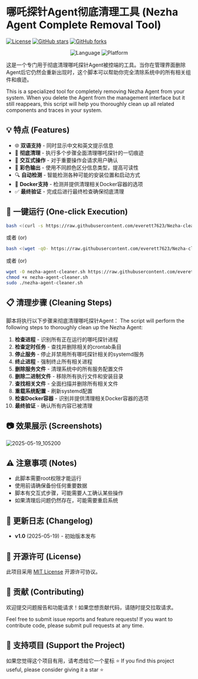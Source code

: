 # 哪吒探针Agent彻底清理工具 (Nezha Agent Complete Removal Tool)

[![License](https://img.shields.io/github/license/everett7623/nezha-agent-cleaner?color=blue)](LICENSE)
[![GitHub stars](https://img.shields.io/github/stars/everett7623/nezha-agent-cleaner?style=social)](https://github.com/everett7623/nezha-agent-cleaner/stargazers)
[![GitHub forks](https://img.shields.io/github/forks/everett7623e/nezha-agent-cleaner?style=social)](https://github.com/everett7623/nezha-agent-cleaner/network/members)

<p align="center">
    <img src="https://img.shields.io/badge/Language-Bash-blue?style=for-the-badge&logo=gnubash" alt="Language">
    <img src="https://img.shields.io/badge/Platform-Linux-orange?style=for-the-badge&logo=linux" alt="Platform">
</p>

这是一个专门用于彻底清理哪吒探针Agent被控端的工具。当你在管理界面删除Agent后它仍然会重新出现时，这个脚本可以帮助你完全清除系统中的所有相关组件和痕迹。

This is a specialized tool for completely removing Nezha Agent from your system. When you delete the Agent from the management interface but it still reappears, this script will help you thoroughly clean up all related components and traces in your system.

## 💡 特点 (Features)

- 🌐 **双语支持** - 同时显示中文和英文提示信息
- 🧹 **彻底清理** - 执行多个步骤全面清理哪吒探针的一切痕迹
- 🔄 **交互式操作** - 对于重要操作会请求用户确认
- 🎨 **彩色输出** - 使用不同颜色区分信息类型，提高可读性
- 🔍 **自动检测** - 智能检测各种可能的安装位置和启动方式
- 🐳 **Docker支持** - 检测并提供清理相关Docker容器的选项
- ✅ **最终验证** - 完成后进行最终检查确保彻底清理

## 🚀 一键运行 (One-click Execution)

```bash
bash <(curl -s https://raw.githubusercontent.com/everett7623/Nezha-cleaner/main/nezha-agent-cleaner.sh)
```

或者 (or)
```bash
bash <(wget -qO- https://raw.githubusercontent.com/everett7623/Nezha-cleaner/main/nezha-agent-cleaner.sh)

```

或者 (or)

```bash
wget -O nezha-agent-cleaner.sh https://raw.githubusercontent.com/everett7623/Nezha-cleaner/main/nezha-agent-cleaner.sh
chmod +x nezha-agent-cleaner.sh
sudo ./nezha-agent-cleaner.sh
```

## 📋 清理步骤 (Cleaning Steps)

脚本将执行以下步骤来彻底清理哪吒探针Agent：
The script will perform the following steps to thoroughly clean up the Nezha Agent:

1. **检查进程** - 识别所有正在运行的哪吒探针进程
2. **检查定时任务** - 查找并删除相关的crontab条目
3. **停止服务** - 停止并禁用所有哪吒探针相关的systemd服务
4. **终止进程** - 强制终止所有相关进程
5. **删除服务文件** - 清理系统中的所有服务配置文件
6. **删除二进制文件** - 移除所有执行文件和安装目录
7. **查找相关文件** - 全面扫描并删除所有相关文件
8. **重载系统配置** - 刷新systemd配置
9. **检查Docker容器** - 识别并提供清理相关Docker容器的选项
10. **最终验证** - 确认所有内容已被清理

## 📷 效果展示 (Screenshots)
![2025-05-19_105200](https://github.com/user-attachments/assets/8a649890-bdaa-4a41-a38f-b304053c67d7)

## ⚠️ 注意事项 (Notes)

- 此脚本需要root权限才能运行
- 使用前请确保备份任何重要数据
- 脚本有交互式步骤，可能需要人工确认某些操作
- 如果清理后问题仍然存在，可能需要重启系统

## 🔄 更新日志 (Changelog)

- **v1.0** (2025-05-19) - 初始版本发布

## 📜 开源许可 (License)

此项目采用 [MIT License](LICENSE) 开源许可协议。

## 🤝 贡献 (Contributing)

欢迎提交问题报告和功能请求！如果您想贡献代码，请随时提交拉取请求。

Feel free to submit issue reports and feature requests! If you want to contribute code, please submit pull requests at any time.

## 🌟 支持项目 (Support the Project)

如果您觉得这个项目有用，请考虑给它一个星标 ⭐ 
If you find this project useful, please consider giving it a star ⭐
